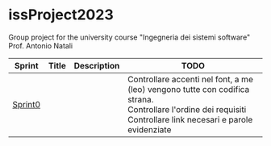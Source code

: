 # issProject2023
Group project for the university course "Ingegneria dei sistemi software" Prof. Antonio Natali

| Sprint              | Title | Description | TODO                                                                                                                                                                  |
|---------------------|-------|-------------|-----------------------------------------------------------------------------------------------------------------------------------------------------------------------|
| [Sprint0](Sprint0/) |       |             | Controllare accenti nel font, a me (leo) vengono tutte con codifica strana.<br/>Controllare l'ordine dei requisiti<br/>Controllare link necesari e parole evidenziate |